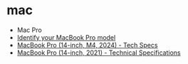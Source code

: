 # mac

* Mac Pro
* [Identify your MacBook Pro model](https://support.apple.com/en-us/108052)
* [MacBook Pro (14-inch, M4, 2024) - Tech Specs](https://support.apple.com/en-us/121552)
* [MacBook Pro (14-inch, 2021) - Technical Specifications](https://support.apple.com/en-us/111902)
